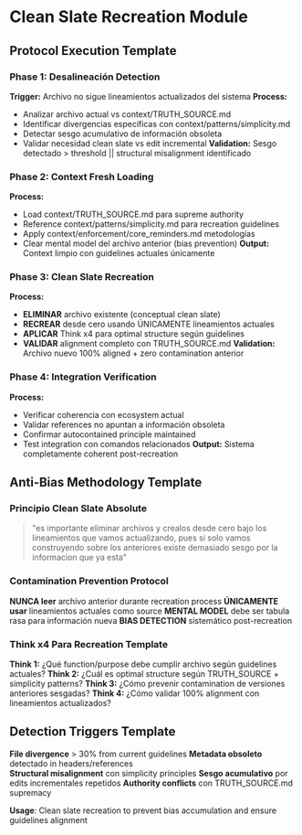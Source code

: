 # Clean Slate Recreation Module

## Protocol Execution Template

### Phase 1: Desalineación Detection
**Trigger:** Archivo no sigue lineamientos actualizados del sistema
**Process:** 
- Analizar archivo actual vs context/TRUTH_SOURCE.md
- Identificar divergencias específicas con context/patterns/simplicity.md
- Detectar sesgo acumulativo de información obsoleta
- Validar necesidad clean slate vs edit incremental
**Validation:** Sesgo detectado > threshold || structural misalignment identificado

### Phase 2: Context Fresh Loading
**Process:**
- Load context/TRUTH_SOURCE.md para supreme authority
- Reference context/patterns/simplicity.md para recreation guidelines
- Apply context/enforcement/core_reminders.md metodologías
- Clear mental model del archivo anterior (bias prevention)
**Output:** Context limpio con guidelines actuales únicamente

### Phase 3: Clean Slate Recreation
**Process:**
- **ELIMINAR** archivo existente (conceptual clean slate)
- **RECREAR** desde cero usando ÚNICAMENTE lineamientos actuales
- **APLICAR** Think x4 para optimal structure según guidelines
- **VALIDAR** alignment completo con TRUTH_SOURCE.md
**Validation:** Archivo nuevo 100% aligned + zero contamination anterior

### Phase 4: Integration Verification
**Process:**
- Verificar coherencia con ecosystem actual
- Validar references no apuntan a información obsoleta
- Confirmar autocontained principle maintained
- Test integration con comandos relacionados
**Output:** Sistema completamente coherent post-recreation

## Anti-Bias Methodology Template

### Principio Clean Slate Absolute
> "es importante eliminar archivos y crealos desde cero bajo los lineamientos que vamos actualizando, pues si solo vamos construyendo sobre los anteriores existe demasiado sesgo por la informacion que ya esta"

### Contamination Prevention Protocol
**NUNCA leer** archivo anterior durante recreation process
**ÚNICAMENTE usar** lineamientos actuales como source
**MENTAL MODEL** debe ser tabula rasa para información nueva
**BIAS DETECTION** sistemático post-recreation

### Think x4 Para Recreation Template
**Think 1:** ¿Qué function/purpose debe cumplir archivo según guidelines actuales?
**Think 2:** ¿Cuál es optimal structure según TRUTH_SOURCE + simplicity patterns?
**Think 3:** ¿Cómo prevenir contamination de versiones anteriores sesgadas?
**Think 4:** ¿Cómo validar 100% alignment con lineamientos actualizados?

## Detection Triggers Template
**File divergence** > 30% from current guidelines
**Metadata obsoleto** detectado in headers/references  
**Structural misalignment** con simplicity principles
**Sesgo acumulativo** por edits incrementales repetidos
**Authority conflicts** con TRUTH_SOURCE.md supremacy

**Usage**: Clean slate recreation to prevent bias accumulation and ensure guidelines alignment